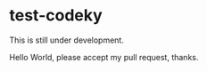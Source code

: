 # test-codeky

This is still under development.

Hello World, please accept my pull request, thanks.
